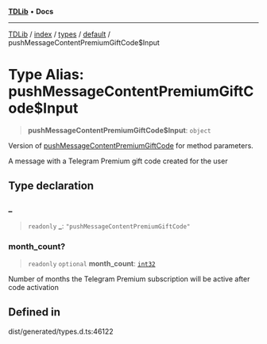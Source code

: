 [**TDLib**](../../../../../../README.md) • **Docs**

***

[TDLib](../../../../../../modules.md) / [index](../../../../../README.md) / [types](../../../README.md) / [default](../README.md) / pushMessageContentPremiumGiftCode$Input

# Type Alias: pushMessageContentPremiumGiftCode$Input

> **pushMessageContentPremiumGiftCode$Input**: `object`

Version of [pushMessageContentPremiumGiftCode](pushMessageContentPremiumGiftCode.md) for method parameters.

A message with a Telegram Premium gift code created for the user

## Type declaration

### \_

> `readonly` **\_**: `"pushMessageContentPremiumGiftCode"`

### month\_count?

> `readonly` `optional` **month\_count**: [`int32`](int32.md)

Number of months the Telegram Premium subscription will be active after code activation

## Defined in

dist/generated/types.d.ts:46122
